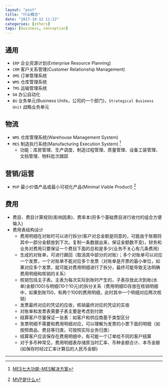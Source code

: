 ```yaml
---
layout: "post"
title: "行业概念"
date: "2017-10-12 11:22"
categories: [others]
tags: [business, conception]
---
```


## 通用

- `ERP` 企业资源计划(Enterprise Resource Planning)
- `CRM` 客户关系管理(Customer Relationship Management)
- `OMS` 订单管理系统
- `WMS` 仓库管理系统
- `TMS` 运输管理系统
- `OA` 办公自动化
- `BU` 业务单元(Business Units，公司的一个部门)，`Strategical Business Unit` 战略业务单元

## 物流

- `WMS` 仓库管理系统(Warehouse Management System)
- `MES` 制造执行系统(Manufacturing Execution System) [^1]
    - 功能：库房管理、生产调度、制造过程管理、质量管理、设备工装管理、文档管理、物料批次跟踪

## 营销/运营

- `MVP` 最小价值产品或最小可视化产品(Minimal Viable Product) [^2]

## 费用

- 费目、费目计算规则(影响因素)、费率本(将多个基础费目进行收付的组合方便输入)
- 费用表结构设计
    - 费用明细在对账时可以进行拆分(客户对总金额是同意的，可能由于账期将其中一部分金额放到下次。复制一条数据出来，保证金额数不变)，财务和业务对费用只要保证一个费目下面的总和是多少(业务不关心有几条费用)
    - 生成的对账单，可进行踢回（取消其中部分的对账）；多个对账单可以对应一个发票，一个对账单不能对应多个发票（对账单是开票的最小单位，如果对应多个发票，就可能对费用明细进行了拆分，最终可能导致无法明确费用明细和核销的关系）
    - 核销包括主子表。主表为每次实际到账时产生的，子表存放此次到账(水单)金额(100)与明细(10个10元)的拆分关系（费用明细ID存放在核销明细中，如果到账150，有两个100的费用明细，此时其中一个明细对应两次核销）
    - 发票最终对应的凭证的应收，核销最终对应的凭证的实收
    - 对账单和发票表需要子表主要是考虑到付款
    - 结算客户尽量保证一张表：如客户和供应商基于类型区分
    - 发票明细不需要和费用明细对应，可以理解为发票的小票下面的明细（如按照商品、费目等归类，可按照实际业务归类）
    - 结算客户应该保存在费用明细中，有可能一个订单给不同的客户结算
    - 对于多币种常见，费用明细表存储原当时汇率、币种金额合计、本币金额(如保存时经过汇率计算后的人民币金额)




---

[^1]: [MES七大功能-MES解决方案](https://wenku.baidu.com/view/1627cd0a844769eae009edfe.html)
[^2]: [MVP是什么](https://www.zhihu.com/question/47489768?from=profile_question_card)
